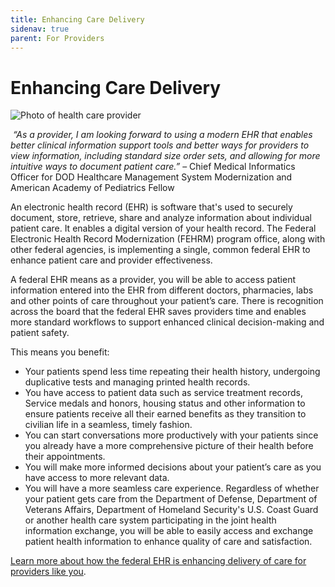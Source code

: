 ```yaml
---
title: Enhancing Care Delivery
sidenav: true
parent: For Providers
---
```

# Enhancing Care Delivery

![Photo of health care provider](/images/1000w_q95-3-.jpg "Health Care Provider")

 *“As a provider, I am looking forward to using a modern EHR that enables better clinical information support tools and better ways for providers to view information, including standard size order sets, and allowing for more intuitive ways to document patient care.”* – Chief Medical Informatics Officer for DOD Healthcare Management System Modernization and American Academy of Pediatrics Fellow

An electronic health record (EHR) is software that's used to securely document, store, retrieve, share and analyze information about individual patient care. It enables a digital version of your health record. The Federal Electronic Health Record Modernization (FEHRM) program office, along with other federal agencies, is implementing a single, common federal EHR to enhance patient care and provider effectiveness.

A federal EHR means as a provider, you will be able to access patient information entered into the EHR from different doctors, pharmacies, labs and other points of care throughout your patient’s care. There is recognition across the board that the federal EHR saves providers time and enables more standard workflows to support enhanced clinical decision-making and patient safety.

This means you benefit:

* Your patients spend less time repeating their health history, undergoing duplicative tests and managing printed health records.
* You have access to patient data such as service treatment records, Service medals and honors, housing status and other information to ensure patients receive all their earned benefits as they transition to civilian life in a seamless, timely fashion.
* You can start conversations more productively with your patients since you already have a more comprehensive picture of their health before their appointments.
* You will make more informed decisions about your patient’s care as you have access to more relevant data.
* You will have a more seamless care experience. Regardless of whether your patient gets care from the Department of Defense, Department of Veterans Affairs, Department of Homeland Security's U.S. Coast Guard or another health care system participating in the joint health information exchange, you will be able to easily access and exchange patient health information to enhance quality of care and satisfaction.

[Learn more about how the federal EHR is enhancing delivery of care for providers like you](/success-stories).